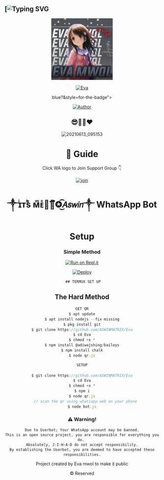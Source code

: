 
  ## [![Typing SVG](https://readme-typing-svg.herokuapp.com?font=Lemon+milk&color=F80000&lines=Welcome+to+Evamol+WA+Bot+repo;Created+by+ASWIN;This+is+the+Best++Bgm+bot;With+more+feature)
<div align="center">
  <img border-radius: 15px src="Eva .jpg" width="200" height="200"/>
  
  <p align="center">
    
<a href="#"><img title="Eva" src="https://img.shields.io/badge/ASWIN KKD-pink?colorA=%23ff0000&colorB=%23017e40&style=for-the-badge"></a>
  
 
      
  
  

blue?&style=for-the-badge"></a>
 </p>
  <p align="center">
<a href="https://wa.me/917736703116"><img title="Author" src="https://img.shields.io/badge/Author-MOLU-Ser/Elsa%20Mowl?color=Blue&style=for-the-badge&logo=whatsapp"></a>
 </p>
 
## 😎💖💕❤️
 
![20210613_095153](https://user-images.githubuserconsrc="Evae+Chan+Cartoon+Wallpaper-723840-4.jpg) 

 ##

 
# 📢 Guide
Click WA logo to Join Support Group 👇
    <br>
<br>
  [![join](https://github.com/Alien-alfa/PublicBot/blob/main/wlogo.svg.png)](https://chat.whatsapp.com/G8RHcba0E5x3L1d9uICyK0)
  <div align="center">
 


# ༒ɪͥᴛͭsᷤ ᴍͫᴇͤ☚⃟፝✪͜͡𝘈𝘴𝘸𝘪𝘯༒︎ WhatsApp Bot 

# Setup
<div align="center">

  ### Simple Method
  
[![Run on Repl.it](https://repl.it/badge/github/quiec/whatsAlfa)](https://replit.com/@JihadSabeena123/JULIEMWOL-QR#index.js)

[![Deploy](https://www.herokucdn.com/deploy/button.svg)](https://heroku.com/deploy?template=https://github.com/ASWINMATRIX/Eva)
     </div>
     
     ## TERMUX SET UP
  
## The Hard Method

```js
GET QR
$ apt update
$ apt install nodejs --fix-missing
$ pkg install git
$ git clone https://github.com/ASWINMATRIX/Eva
$ cd Eva
$ chmod +x *
$ npm install @adiwajshing/baileys
$ npm install chalk
$ node qr.js
```
      
```js
SETUP

$ git clone https://github.com/ASWINMATRIX/Eva
$ cd Eva
$ chmod +x *
$ npm i
$ node qr.js
   // scan the qr using whatsapp web on your phone
$ node bot.js
```


### ⚠️ Warning! 
```
Due to Userbot; Your WhatsApp account may be banned.
This is an open source project, you are responsible for everything you do. 
Absolutely, J-I-H-A-D do not accept responsibility.
By establishing the Userbot, you are deemed to have accepted these responsibilities.
```



Project created by Eva mwol to make it public

© Reserved 

